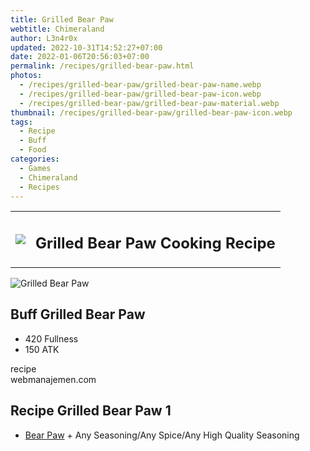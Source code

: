 ```yaml
---
title: Grilled Bear Paw
webtitle: Chimeraland
author: L3n4r0x
updated: 2022-10-31T14:52:27+07:00
date: 2022-01-06T20:56:03+07:00
permalink: /recipes/grilled-bear-paw.html
photos:
  - /recipes/grilled-bear-paw/grilled-bear-paw-name.webp
  - /recipes/grilled-bear-paw/grilled-bear-paw-icon.webp
  - /recipes/grilled-bear-paw/grilled-bear-paw-material.webp
thumbnail: /recipes/grilled-bear-paw/grilled-bear-paw-icon.webp
tags:
  - Recipe
  - Buff
  - Food
categories:
  - Games
  - Chimeraland
  - Recipes
---
```


<section id="bootstrap-wrapper"><link rel="stylesheet" href="https://cdn.statically.io/gh/dimaslanjaka/Web-Manajemen/40ac3225/css/bootstrap-4.5-wrapper.css"/><div class="row mb-2"><div class="col-md-12 mb-2"><table class="table" id="post-info"><tbody><tr><td><img class="d-inline-block me-2" src="/chimeraland/recipes/grilled-bear-paw/grilled-bear-paw-icon.webp" width="auto" height="auto"/></td><td><h1 class="fs-5">Grilled Bear Paw Cooking Recipe</h1></td></tr></tbody></table></div></div><div class="card mb-2"><div class="row g-0"><div class="col-sm-4 position-relative mb-2"><img src="/chimeraland/recipes/grilled-bear-paw/grilled-bear-paw-material.webp" class="card-img fit-cover w-100 h-100" alt="Grilled Bear Paw" data-fancybox="true"/></div><div class="col-sm-8 mb-2"><div class="card-body"><h2 class="card-title fs-5">Buff Grilled Bear Paw</h2><div class="card-text"><ul><li>420 Fullness</li><li>150 ATK</li></ul></div><span class="badge rounded-pill bg-dark">recipe</span></div><div class="card-footer text-end text-muted">webmanajemen.com</div></div></div></div><div class="row mb-2"><div class="col-12 col-lg-6 recipe-item mb-2"><div class="card"><div class="card-body"><h2 class="card-title fs-5">Recipe Grilled Bear Paw 1</h2><div class="card-text"><ul><li><a class="text-decoration-none" href="/chimeraland/materials/bear-paw.html">Bear Paw</a><span> + </span>Any Seasoning/Any Spice/Any High Quality Seasoning</li></ul></div></div></div></div></div></section>